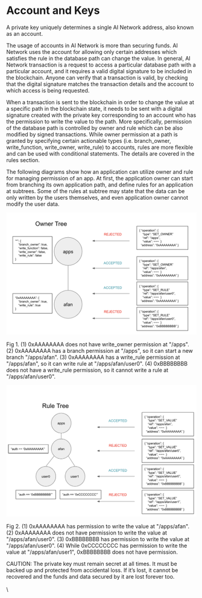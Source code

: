 # Account and Keys

A private key uniquely determines a single AI Network address, also known as an account.&#x20;

The usage of accounts in AI Network is more than securing funds. AI Network uses the account for allowing only certain addresses which satisfies the rule in the database path can change the value. In general,  AI Network transaction is a request to access a particular database path with a particular account, and it requires a valid digital signature to be included in the blockchain. Anyone can verify that a transaction is valid, by checking that the digital signature matches the transaction details and the account to which access is being requested.&#x20;

When a transaction is sent to the blockchain in order to change the value at a specific path in the blockchain state, it needs to be sent with a digital signature created with the private key corresponding to an account who has the permission to write the value to the path. More specifically, permission of the database path is controlled by owner and rule which can be also modified by signed transactions. While owner permission at a path is granted by specifying certain actionable types (i.e. branch\_owne&#x72;_,_ write\_function, write\_owner, write\_rule) to accounts, rules are more flexible and can be used with conditional statements. The details are covered in the rules section.

The following diagrams show how an application can utilize owner and rule for managing permission of an app. At first, the application owner can start from branching its own application path, and define rules for an application at subtrees. Some of the rules at subtree may state that the data can be only written by the users themselves, and even application owner cannot modify the user data.



![](../../.gitbook/assets/image.png)

Fig 1. (1) 0xAAAAAAAA does not have write\_owner permission at "/apps". (2) 0xAAAAAAAA has a branch permission at "/apps", so it can start a new branch "/apps/afan". (3) 0xAAAAAAAA has a write\_rule permission at "/apps/afan", so it can write rule at "/apps/afan/user0". (4) 0xBBBBBBBB does not have a write\_rule permission, so it cannot write a rule at "/apps/afan/user0".



![](<../../.gitbook/assets/image (2).png>)

Fig 2. (1) 0xAAAAAAAA has permission to write the value at "/apps/afan". (2) 0xAAAAAAAA does not have permission to write the value at "/apps/afan/user0". (3) 0xBBBBBBBB has permission to write the value at "/apps/afan/user0". (4) While 0xCCCCCCCC has permission to write the value at "/apps/afan/user1", 0xBBBBBBBB does not have permission.

CAUTION: The private key must remain secret at all times. It must be backed up and protected from accidental loss. If it’s lost, it cannot be recovered and the funds and data secured by it are lost forever too.\
\
\
